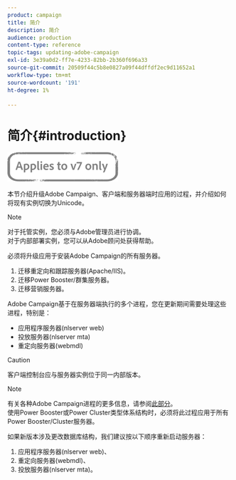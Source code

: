 ```yaml
---
product: campaign
title: 简介
description: 简介
audience: production
content-type: reference
topic-tags: updating-adobe-campaign
exl-id: 3e39a0d2-ff7e-4233-82bb-2b360f696a33
source-git-commit: 20509f44c5b8e0827a09f44dffdf2ec9d11652a1
workflow-type: tm+mt
source-wordcount: '191'
ht-degree: 1%

---
```


# 简介{#introduction}

![](../../assets/v7-only.svg)

本节介绍升级Adobe Campaign、客户端和服务器端时应用的过程，并介绍如何将现有实例切换为Unicode。

>[!NOTE]
>
>对于托管实例，您必须与Adobe管理员进行协调。\
>对于内部部署实例，您可以从Adobe顾问处获得帮助。

必须将升级应用于安装Adobe Campaign的所有服务器。

1. 迁移重定向和跟踪服务器(Apache/IIS)。
1. 迁移Power Booster/群集服务器。
1. 迁移营销服务器。

Adobe Campaign基于在服务器端执行的多个进程，您在更新期间需要处理这些进程，特别是：

* 应用程序服务器(nlserver web)
* 投放服务器(nlserver mta)
* 重定向服务器(webmdl)

>[!CAUTION]
>
>客户端控制台应与服务器实例位于同一内部版本。

>[!NOTE]
>
>有关各种Adobe Campaign进程的更多信息，请参阅[此部分](../../installation/using/general-architecture.md#logical-application-layer)。\
>使用Power Booster或Power Cluster类型体系结构时，必须将此过程应用于所有Power Booster/Cluster服务器。

如果新版本涉及更改数据库结构，我们建议按以下顺序重新启动服务器：

1. 应用程序服务器(nlserver web)、
1. 重定向服务器(webmdl)、
1. 投放服务器(nlserver mta)。
